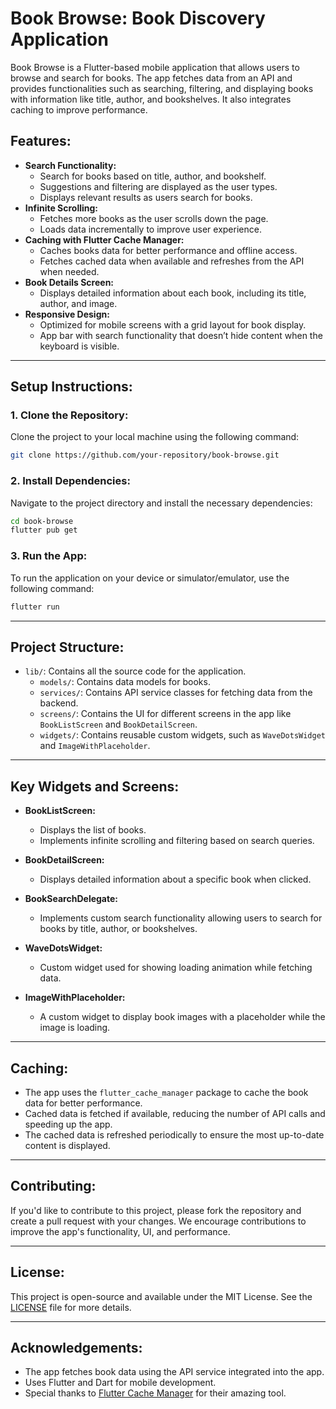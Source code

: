 # **Book Browse: Book Discovery Application**

Book Browse is a Flutter-based mobile application that allows users to browse and search for books. The app fetches data from an API and provides functionalities such as searching, filtering, and displaying books with information like title, author, and bookshelves. It also integrates caching to improve performance.

## **Features:**
- **Search Functionality:** 
  - Search for books based on title, author, and bookshelf.
  - Suggestions and filtering are displayed as the user types.
  - Displays relevant results as users search for books.
- **Infinite Scrolling:**
  - Fetches more books as the user scrolls down the page.
  - Loads data incrementally to improve user experience.
- **Caching with Flutter Cache Manager:** 
  - Caches books data for better performance and offline access.
  - Fetches cached data when available and refreshes from the API when needed.
- **Book Details Screen:**
  - Displays detailed information about each book, including its title, author, and image.
- **Responsive Design:** 
  - Optimized for mobile screens with a grid layout for book display.
  - App bar with search functionality that doesn’t hide content when the keyboard is visible.

---

## **Setup Instructions:**

### **1. Clone the Repository:**
Clone the project to your local machine using the following command:

```bash
git clone https://github.com/your-repository/book-browse.git
```

### **2. Install Dependencies:**
Navigate to the project directory and install the necessary dependencies:

```bash
cd book-browse
flutter pub get
```

### **3. Run the App:**
To run the application on your device or simulator/emulator, use the following command:

```bash
flutter run
```

---

## **Project Structure:**

- `lib/`: Contains all the source code for the application.
  - `models/`: Contains data models for books.
  - `services/`: Contains API service classes for fetching data from the backend.
  - `screens/`: Contains the UI for different screens in the app like `BookListScreen` and `BookDetailScreen`.
  - `widgets/`: Contains reusable custom widgets, such as `WaveDotsWidget` and `ImageWithPlaceholder`.

---

## **Key Widgets and Screens:**

- **BookListScreen:**
  - Displays the list of books.
  - Implements infinite scrolling and filtering based on search queries.
  
- **BookDetailScreen:**
  - Displays detailed information about a specific book when clicked.

- **BookSearchDelegate:**
  - Implements custom search functionality allowing users to search for books by title, author, or bookshelves.

- **WaveDotsWidget:**
  - Custom widget used for showing loading animation while fetching data.

- **ImageWithPlaceholder:**
  - A custom widget to display book images with a placeholder while the image is loading.

---

## **Caching:**
- The app uses the `flutter_cache_manager` package to cache the book data for better performance.
- Cached data is fetched if available, reducing the number of API calls and speeding up the app.
- The cached data is refreshed periodically to ensure the most up-to-date content is displayed.

---

## **Contributing:**
If you'd like to contribute to this project, please fork the repository and create a pull request with your changes. We encourage contributions to improve the app's functionality, UI, and performance.

---

## **License:**
This project is open-source and available under the MIT License. See the [LICENSE](LICENSE) file for more details.

---

## **Acknowledgements:**
- The app fetches book data using the API service integrated into the app.
- Uses Flutter and Dart for mobile development.
- Special thanks to [Flutter Cache Manager](https://pub.dev/packages/flutter_cache_manager) for their amazing tool.

